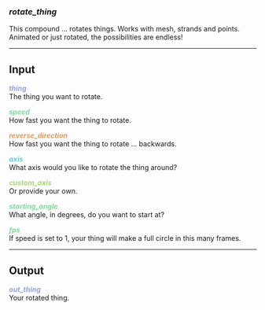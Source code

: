 ### ***rotate_thing***
This compound ... rotates things.  Works with mesh, strands and points.  Animated or just rotated, the possibilities are endless!<br />

***
## Input
<span style="color:#90A3F4">***thing***</span>
<br />The thing you want to rotate.

<span style="color:#82D99F">***speed***</span>
<br />How fast you want the thing to rotate.

<span style="color:#E69963">***reverse_direction***</span>
<br />How fast you want the thing to rotate ... backwards.

<span style="color:#62CFD9">***axis***</span>
<br />What axis would you like to rotate the thing around?

<span style="color:#A8D977">***custom_axis***</span>
<br />Or provide your own.

<span style="color:#82D99F">***starting_angle***</span>
<br />What angle, in degrees, do you want to start at?

<span style="color:#82D99F">***fps***</span>
<br />If speed is set to 1, your thing will make a full circle in this many frames.

***
## Output
<span style="color:#90A3F4">***out_thing***</span>
<br />Your rotated thing.

